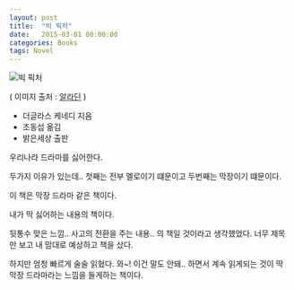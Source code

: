 ```yaml
---
layout: post
title:  "빅 픽처"
date:   2015-03-01 00:00:00 
categories: Books
tags: Novel
---
```


![빅 픽처](http://image.aladin.co.kr/product/714/36/cover/8984371025_1.jpg)

( 이미지 출처 : [알라딘](http://www.aladin.co.kr/shop/wproduct.aspx?ItemId=7143629) )

  * 더글라스 케네디 지음
  * 조동섭 옮김
  * 밝은세상 출판

우리나라 드라마를 싫어한다. 

두가지 이유가 있는데..
첫째는 전부 멜로이기 떄문이고
두번째는 막장이기 떄문이다.

이 책은 막장 드라마 같은 책이다.

<!--more-->

내가 딱 싫어하는 내용의 책이다.

뒷통수 맞은 느낌..
사고의 전환을 주는 내용.. 의 책일 것이라고 생각했었다.
너무 제목만 보고 내 맘대로 예상하고 책을 샀다.

하지만 엄청 빠르게 술술 읽혔다. 
와~! 이건 말도 안돼.. 하면서 계속 읽게되는 것이
딱 막장 드라마라는 느낌을 들게하는 책이다.



